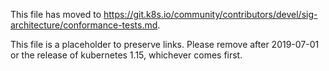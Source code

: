 This file has moved to https://git.k8s.io/community/contributors/devel/sig-architecture/conformance-tests.md.

This file is a placeholder to preserve links.  Please remove after 2019-07-01 or the release of kubernetes 1.15, whichever comes first.
